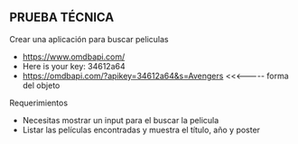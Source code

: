 ## PRUEBA TÉCNICA

Crear una aplicación para buscar peliculas

- https://www.omdbapi.com/
- Here is your key: 34612a64
- https://omdbapi.com/?apikey=34612a64&s=Avengers <<<----- forma del objeto

Requerimientos

- Necesitas mostrar un input para el buscar la pelicula
- Listar las películas encontradas y muestra el título, año y poster